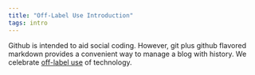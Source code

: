 ```yaml
---
title: "Off-Label Use Introduction"
tags: intro
---
```

Github is intended to aid social coding.  However, git plus github
flavored markdown provides a convenient way to manage a blog with history.
We celebrate [off-label use](https://en.wikipedia.org/wiki/Off-label_use)
of technology.


